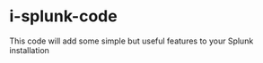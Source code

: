 i-splunk-code
=============

This code will add some simple but useful features to your Splunk installation
